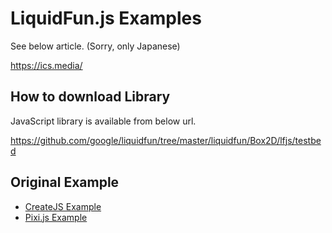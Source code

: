 # LiquidFun.js Examples

See below article. (Sorry, only Japanese)

https://ics.media/

## How to download Library

JavaScript library is available from below url.

https://github.com/google/liquidfun/tree/master/liquidfun/Box2D/lfjs/testbed

## Original Example

- [CreateJS Example](https://ics-creative.github.io/160527_liquidfun/samples/sample_createjs.html)
- [Pixi.js Example](https://ics-creative.github.io/160527_liquidfun/samples/sample_pixijs.html)